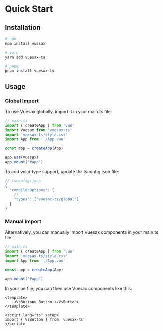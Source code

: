 # Quick Start

## Installation

```bash
# npm
npm install vuesax

# yarn
yarn add vuesax-ts

# pnpm
pnpm install vuesax-ts

```

## Usage

### Global Import

To use Vuesax globally, import it in your main.ts file:

```ts
// main.ts
import { createApp } from 'vue'
import Vuesax from 'vuesax-ts'
import 'vuesax-ts/style.css'
import App from './App.vue'

const app = createApp(App)

app.use(Vuesax)
app.mount('#app')
```

To add volar type support, update the tsconfig.json file:

```ts
// tsconfig.json
{
  "compilerOptions": {
    // ...
    "types": ["vuesax-ts/global"]
  }
}
```

### Manual Import
Alternatively, you can manually import Vuesax components in your main.ts file:

```ts
// main.ts
import { createApp } from 'vue'
import 'vuesax-ts/style.css'
import App from './App.vue'

const app = createApp(App)

app.mount('#app')
```

In your ue file, you can then use Vuesax components like this:

```vue
<template>
    <VsButton> Button </VsButton>
</template>

<script lang="ts" setup>
import { VsButton } from 'vuesax-ts'
</script>
```